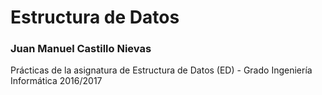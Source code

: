 # Estructura de Datos

### Juan Manuel Castillo Nievas

Prácticas de la asignatura de Estructura de Datos (ED) - Grado Ingeniería Informática 2016/2017
